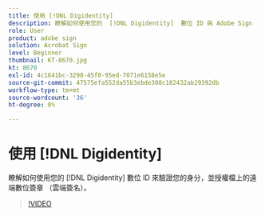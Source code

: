 ```yaml
---
title: 使用 [!DNL Digidentity]
description: 瞭解如何使用您的  [!DNL Digidentity]  數位 ID 與 Adobe Sign
role: User
product: adobe sign
solution: Acrobat Sign
level: Beginner
thumbnail: KT-8670.jpg
kt: 8670
exl-id: 4c1641bc-3298-45f0-95ed-7071e6158e5e
source-git-commit: 47575efa552da55b3ebde308c182432ab29392db
workflow-type: tm+mt
source-wordcount: '36'
ht-degree: 0%

---
```


# 使用 [!DNL Digidentity]

瞭解如何使用您的 [!DNL Digidentity] 數位 ID 來驗證您的身分，並授權檔上的遠端數位簽章 （雲端簽名）。

>[!VIDEO](https://video.tv.adobe.com/v/336991?hidetitle=true)
